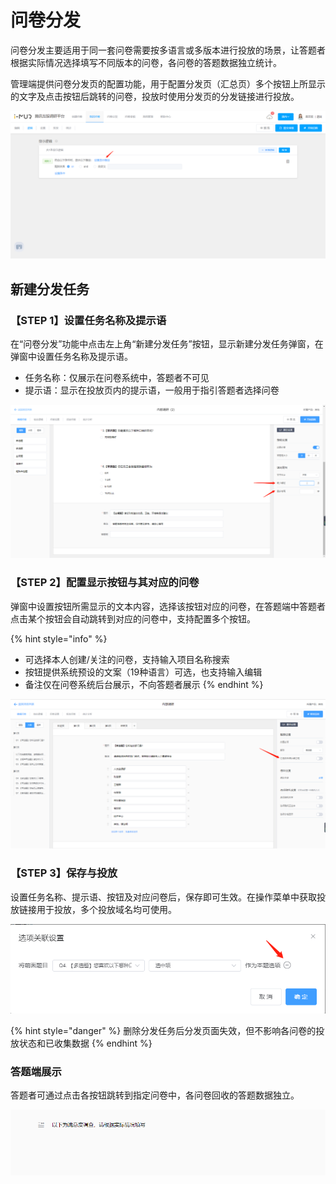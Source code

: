 # 问卷分发

问卷分发主要适用于同一套问卷需要按多语言或多版本进行投放的场景，让答题者根据实际情况选择填写不同版本的问卷，各问卷的答题数据独立统计。

管理端提供问卷分发页的配置功能，用于配置分发页（汇总页）多个按钮上所显示的文字及点击按钮后跳转的问卷，投放时使用分发页的分发链接进行投放。

![&#x95EE;&#x5377;&#x5206;&#x53D1;-&#x7B54;&#x9898;&#x7AEF;](../.gitbook/assets/image%20%28373%29.png)

## 新建分发任务

### 【STEP 1】设置任务名称及提示语

在“问卷分发”功能中点击左上角“新建分发任务”按钮，显示新建分发任务弹窗，在弹窗中设置任务名称及提示语。

* 任务名称：仅展示在问卷系统中，答题者不可见
* 提示语：显示在投放页内的提示语，一般用于指引答题者选择问卷

![&#x8BBE;&#x7F6E;&#x4EFB;&#x52A1;&#x540D;&#x79F0;&#x53CA;&#x63D0;&#x793A;&#x8BED;](../.gitbook/assets/image%20%28115%29.png)

### 【STEP 2】配置显示按钮与其对应的问卷

弹窗中设置按钮所需显示的文本内容，选择该按钮对应的问卷，在答题端中答题者点击某个按钮会自动跳转到对应的问卷中，支持配置多个按钮。

{% hint style="info" %}
* 可选择本人创建/关注的问卷，支持输入项目名称搜索
* 按钮提供系统预设的文案（19种语言）可选，也支持输入编辑
* 备注仅在问卷系统后台展示，不向答题者展示
{% endhint %}

![&#x914D;&#x7F6E;&#x5206;&#x53D1;&#x6309;&#x94AE;](../.gitbook/assets/image%20%28204%29.png)

### 【STEP 3】保存与投放

设置任务名称、提示语、按钮及对应问卷后，保存即可生效。在操作菜单中获取投放链接用于投放，多个投放域名均可使用。

![](../.gitbook/assets/image%20%28388%29.png)

{% hint style="danger" %}
删除分发任务后分发页面失效，但不影响各问卷的投放状态和已收集数据
{% endhint %}

### 答题端展示

答题者可通过点击各按钮跳转到指定问卷中，各问卷回收的答题数据独立。

![](../.gitbook/assets/image%20%28230%29.png)







